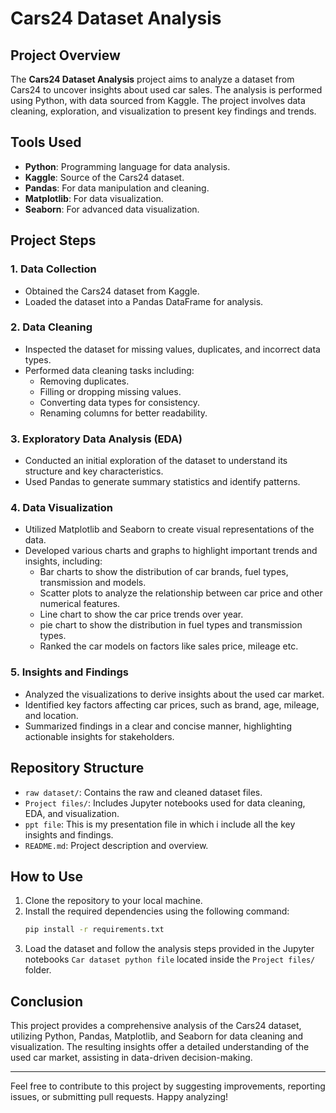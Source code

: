 # Cars24 Dataset Analysis

## Project Overview
The **Cars24 Dataset Analysis** project aims to analyze a dataset from Cars24 to uncover insights about used car sales. The analysis is performed using Python, with data sourced from Kaggle. The project involves data cleaning, exploration, and visualization to present key findings and trends.

## Tools Used
- **Python**: Programming language for data analysis.
- **Kaggle**: Source of the Cars24 dataset.
- **Pandas**: For data manipulation and cleaning.
- **Matplotlib**: For data visualization.
- **Seaborn**: For advanced data visualization.

## Project Steps

### 1. Data Collection
- Obtained the Cars24 dataset from Kaggle.
- Loaded the dataset into a Pandas DataFrame for analysis.

### 2. Data Cleaning
- Inspected the dataset for missing values, duplicates, and incorrect data types.
- Performed data cleaning tasks including:
  - Removing duplicates.
  - Filling or dropping missing values.
  - Converting data types for consistency.
  - Renaming columns for better readability.

### 3. Exploratory Data Analysis (EDA)
- Conducted an initial exploration of the dataset to understand its structure and key characteristics.
- Used Pandas to generate summary statistics and identify patterns.

### 4. Data Visualization
- Utilized Matplotlib and Seaborn to create visual representations of the data.
- Developed various charts and graphs to highlight important trends and insights, including:
  - Bar charts to show the distribution of car brands, fuel types, transmission and models.
  - Scatter plots to analyze the relationship between car price and other numerical features.
  - Line chart to show the car price trends over year.
  - pie chart to show the distribution in fuel types and transmission types.
  - Ranked the car models on factors like sales price, mileage etc.

### 5. Insights and Findings
- Analyzed the visualizations to derive insights about the used car market.
- Identified key factors affecting car prices, such as brand, age, mileage, and location.
- Summarized findings in a clear and concise manner, highlighting actionable insights for stakeholders.

## Repository Structure
- `raw dataset/`: Contains the raw and cleaned dataset files.
- `Project files/`: Includes Jupyter notebooks used for data cleaning, EDA, and visualization.
- `ppt file`: This is my presentation file in which i include all the key insights and findings.
- `README.md`: Project description and overview.

## How to Use
1. Clone the repository to your local machine.
2. Install the required dependencies using the following command:
   ```bash
   pip install -r requirements.txt
   ```
3. Load the dataset and follow the analysis steps provided in the Jupyter notebooks `Car dataset python file` located inside the `Project files/` folder.

## Conclusion
This project provides a comprehensive analysis of the Cars24 dataset, utilizing Python, Pandas, Matplotlib, and Seaborn for data cleaning and visualization. The resulting insights offer a detailed understanding of the used car market, assisting in data-driven decision-making.

---

Feel free to contribute to this project by suggesting improvements, reporting issues, or submitting pull requests. Happy analyzing!
